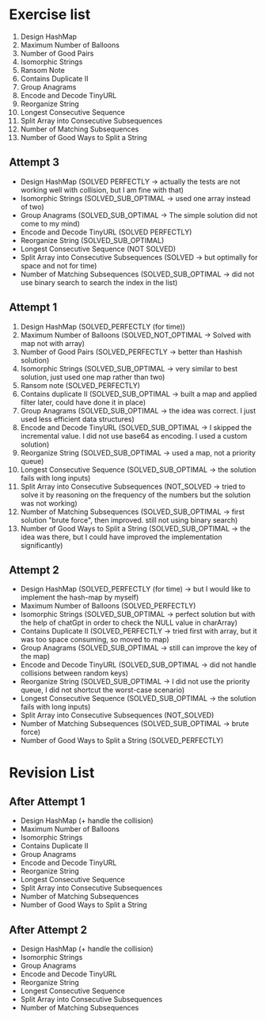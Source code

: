 # Exercise list
1. Design HashMap
2. Maximum Number of Balloons
3. Number of Good Pairs
4. Isomorphic Strings
5. Ransom Note
6. Contains Duplicate II
7. Group Anagrams
8. Encode and Decode TinyURL
9. Reorganize String
10. Longest Consecutive Sequence
11. Split Array into Consecutive Subsequences
12. Number of Matching Subsequences
13. Number of Good Ways to Split a String

## Attempt 3
* Design HashMap (SOLVED PERFECTLY -> actually the tests are not working well with collision, but I am fine with that)
* Isomorphic Strings (SOLVED_SUB_OPTIMAL -> used one array instead of two)
* Group Anagrams (SOLVED_SUB_OPTIMAL -> The simple solution did not come to my mind)
* Encode and Decode TinyURL (SOLVED PERFECTLY)
* Reorganize String (SOLVED_SUB_OPTIMAL)
* Longest Consecutive Sequence (NOT SOLVED)
* Split Array into Consecutive Subsequences (SOLVED -> but optimally for space and not for time)
* Number of Matching Subsequences (SOLVED_SUB_OPTIMAL -> did not use binary search to search the index in the list)

## Attempt 1
1. Design HashMap (SOLVED_PERFECTLY (for time))
2. Maximum Number of Balloons (SOLVED_NOT_OPTIMAL -> Solved with map not with array)
3. Number of Good Pairs (SOLVED_PERFECTLY -> better than Hashish solution)
4. Isomorphic Strings (SOLVED_SUB_OPTIMAL -> very similar to best solution, just used one map rather than two)
5. Ransom note (SOLVED_PERFECTLY)
6. Contains duplicate II (SOLVED_SUB_OPTIMAL -> built a map and applied filter later, could have done it in place)
7. Group Anagrams (SOLVED_SUB_OPTIMAL -> the idea was correct. I just used less efficient data structures)
8. Encode and Decode TinyURL  (SOLVED_SUB_OPTIMAL -> I skipped the incremental value. I did not use base64 as encoding. I used a custom solution)
9. Reorganize String (SOLVED_SUB_OPTIMAL -> used a map, not a priority queue)
10. Longest Consecutive Sequence (SOLVED_SUB_OPTIMAL -> the solution fails with long inputs)
11. Split Array into Consecutive Subsequences (NOT_SOLVED -> tried to solve it by reasoning on the frequency of the numbers but the solution was not working)
12. Number of Matching Subsequences (SOLVED_SUB_OPTIMAL -> first solution "brute force", then improved. still not using binary search)
13. Number of Good Ways to Split a String (SOLVED_SUB_OPTIMAL -> the idea was there, but I could have improved the implementation significantly)

## Attempt 2
* Design HashMap (SOLVED_PERFECTLY (for time) -> but I would like to implement the hash-map by myself)
* Maximum Number of Balloons (SOLVED_PERFECTLY)
* Isomorphic Strings (SOLVED_SUB_OPTIMAL -> perfect solution but with the help of chatGpt in order to check the NULL value in charArray)
* Contains Duplicate II (SOLVED_PERFECTLY -> tried first with array, but it was too space consuming, so moved to map)
* Group Anagrams (SOLVED_SUB_OPTIMAL -> still can improve the key of the map)
* Encode and Decode TinyURL (SOLVED_SUB_OPTIMAL -> did not handle collisions between random keys)
* Reorganize String (SOLVED_SUB_OPTIMAL -> I did not use the priority queue, I did not shortcut the worst-case scenario)
* Longest Consecutive Sequence (SOLVED_SUB_OPTIMAL -> the solution fails with long inputs)
* Split Array into Consecutive Subsequences (NOT_SOLVED)
* Number of Matching Subsequences (SOLVED_SUB_OPTIMAL -> brute force)
* Number of Good Ways to Split a String (SOLVED_PERFECTLY)

# Revision List
## After Attempt 1
* Design HashMap (+ handle the collision)
* Maximum Number of Balloons
* Isomorphic Strings
* Contains Duplicate II
* Group Anagrams
* Encode and Decode TinyURL
* Reorganize String
* Longest Consecutive Sequence
* Split Array into Consecutive Subsequences
* Number of Matching Subsequences
* Number of Good Ways to Split a String

## After Attempt 2
* Design HashMap (+ handle the collision)
* Isomorphic Strings
* Group Anagrams
* Encode and Decode TinyURL
* Reorganize String
* Longest Consecutive Sequence
* Split Array into Consecutive Subsequences
* Number of Matching Subsequences